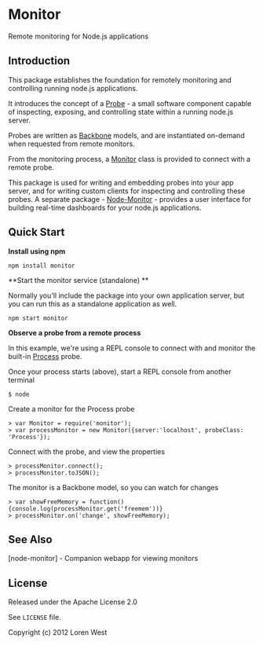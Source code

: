 Monitor
=======

Remote monitoring for Node.js applications

Introduction
------------

This package establishes the foundation for remotely monitoring and controlling
running node.js applications.

It introduces the concept of a [Probe](http://reference/to/Probe.html) -
a small software component capable of inspecting, exposing, and controlling
state within a running node.js server.

Probes are written as
[Backbone](http://documentcloud.github.com/backbone>Backbone.js) models, and
are instantiated on-demand when requested from remote monitors.

From the monitoring process, a [Monitor](http://reference/to/Monitor.html) class
is provided to connect with a remote probe.

This package is used for writing and embedding probes into your app server,
and for writing custom clients for inspecting and controlling these probes.
A separate package  -
[Node-Monitor](https://reference/to/node-monitor) - provides a user interface
for building real-time dashboards for your node.js applications.

Quick Start
-----------

**Install using npm**

    npm install monitor

**Start the monitor service (standalone) **

Normally you'll include the package into your own application server, but you can
run this as a standalone application as well.

    npm start monitor

**Observe a probe from a remote process**

In this example, we're using a REPL console to connect with and monitor the
built-in [Process](http://reference/to/Process.html) probe.

Once your process starts (above), start a REPL console from another terminal

    $ node

Create a monitor for the Process probe

    > var Monitor = require('monitor');
    > var processMonitor = new Monitor({server:'localhost', probeClass: 'Process'});

Connect with the probe, and view the properties

    > processMonitor.connect();
    > processMonitor.toJSON();

The monitor is a Backbone model, so you can watch for changes

    > var showFreeMemory = function(){console.log(processMonitor.get('freemem'))}
    > processMonitor.on('change', showFreeMemory);

See Also
--------

[node-monitor] - Companion webapp for viewing monitors

License
-------

Released under the Apache License 2.0

See `LICENSE` file.

Copyright (c) 2012 Loren West
